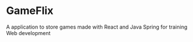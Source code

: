 # GameFlix
A application to store games made with React and Java Spring for training Web development
